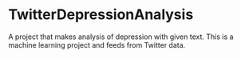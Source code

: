 # TwitterDepressionAnalysis
A project that makes analysis of depression with given text. This is a machine learning project and feeds from Twitter data.
